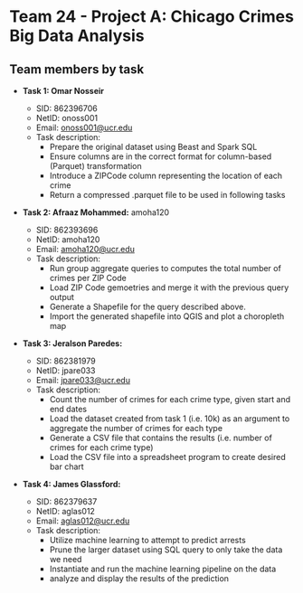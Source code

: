 # Team 24 - Project A: Chicago Crimes Big Data Analysis

## Team members by task

- **Task 1: Omar Nosseir**
  - SID: 862396706
  - NetID: onoss001
  - Email: onoss001@ucr.edu 
  - Task description:
    - Prepare the original dataset using Beast and Spark SQL
    - Ensure columns are in the correct format for column-based (Parquet) transformation
    - Introduce a ZIPCode column representing the location of each crime
    - Return a compressed .parquet file to be used in following tasks


- **Task 2: Afraaz Mohammed:** amoha120
  - SID: 862393696
  - NetID: amoha120
  - Email: amoha120@ucr.edu
  - Task description:
    - Run group aggregate queries to computes the total number of crimes per ZIP Code
    - Load ZIP Code gemoetries and merge it with the previous query output
    - Generate a Shapefile for the query described above.
    - Import the generated shapefile into QGIS and plot a choropleth map

- **Task 3: Jeralson Paredes:**
  - SID: 862381979
  - NetID: jpare033
  - Email: jpare033@ucr.edu
  - Task description:
    - Count the number of crimes for each crime type, given start and end dates
    - Load the dataset created from task 1 (i.e. 10k) as an argument to aggregate the number of crimes for each type
    - Generate a CSV file that contains the results (i.e. number of crimes for each crime type)
    - Load the CSV file into a spreadsheet program to create desired bar chart

- **Task 4: James Glassford:**
  - SID: 862379637
  - NetID: aglas012
  - Email: aglas012@ucr.edu
  - Task description:
    - Utilize machine learning to attempt to predict arrests
    - Prune the larger dataset using SQL query to only take the data we need
    - Instantiate and run the machine learning pipeline on the data
    - analyze and display the results of the prediction
